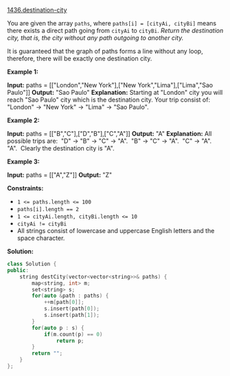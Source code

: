 [1436.destination-city](https://leetcode.com/problems/destination-city/)  

You are given the array `paths`, where `paths[i] = [cityAi, cityBi]` means there exists a direct path going from `cityAi` to `cityBi`. _Return the destination city, that is, the city without any path outgoing to another city._

It is guaranteed that the graph of paths forms a line without any loop, therefore, there will be exactly one destination city.

**Example 1:**

**Input:** paths = \[\["London","New York"\],\["New York","Lima"\],\["Lima","Sao Paulo"\]\]
**Output:** "Sao Paulo" 
**Explanation:** Starting at "London" city you will reach "Sao Paulo" city which is the destination city. Your trip consist of: "London" -> "New York" -> "Lima" -> "Sao Paulo".

**Example 2:**

**Input:** paths = \[\["B","C"\],\["D","B"\],\["C","A"\]\]
**Output:** "A"
**Explanation:** All possible trips are: 
"D" -> "B" -> "C" -> "A". 
"B" -> "C" -> "A". 
"C" -> "A". 
"A". 
Clearly the destination city is "A".

**Example 3:**

**Input:** paths = \[\["A","Z"\]\]
**Output:** "Z"

**Constraints:**

*   `1 <= paths.length <= 100`
*   `paths[i].length == 2`
*   `1 <= cityAi.length, cityBi.length <= 10`
*   `cityAi != cityBi`
*   All strings consist of lowercase and uppercase English letters and the space character.  



**Solution:**  

```cpp
class Solution {
public:
    string destCity(vector<vector<string>>& paths) {
        map<string, int> m;
        set<string> s;
        for(auto &path : paths) {
            ++m[path[0]];
            s.insert(path[0]);
            s.insert(path[1]);
        }
        for(auto p : s) {
            if(m.count(p) == 0)
                return p;
        }
        return "";
    }
};
```
      